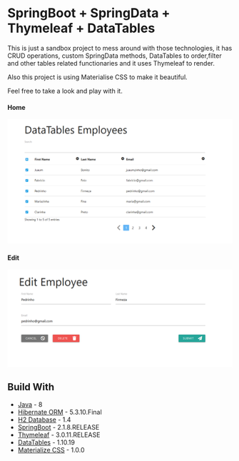 
# SpringBoot + SpringData + Thymeleaf + DataTables

This is just a sandbox project to mess around with those technologies, 
it has CRUD operations, custom SpringData methods, DataTables to order,filter and
other tables related functionaries and it uses Thymeleaf to render.

Also this project is using Materialise CSS to make it beautiful.

Feel free to take a look and play with it.

#### Home
![Home](./src/main/resources/static/img/readme/home.png)

#### Edit
![Edit](./src/main/resources/static/img/readme/edit.png)
## Build With

* [Java](https://www.oracle.com/technetwork/pt/java/javase/downloads/jdk8-downloads-2133151.html) - 8
* [Hibernate ORM](http://hibernate.org/orm/) - 5.3.10.Final
* [H2 Database](https://www.h2database.com/html/main.html) - 1.4
* [SpringBoot](https://spring.io/) - 2.1.8.RELEASE
* [Thymeleaf](https://www.thymeleaf.org/) - 3.0.11.RELEASE
* [DataTables](https://datatables.net/) - 1.10.19
* [Materialize CSS](https://materializecss.com/) - 1.0.0